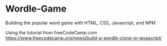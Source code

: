 # Wordle-Game
Building the popular word game with HTML, CSS, Javascript, and NPM

Using the tutorial from freeCodeCamp.com
https://www.freecodecamp.org/news/build-a-wordle-clone-in-javascript/
